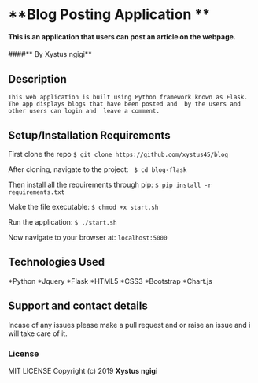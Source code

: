 # **Blog Posting Application **

#### This is an application that users can post an article on the webpage. 

####** By Xystus ngigi**

## Description
    This web application is built using Python framework known as Flask. The app displays blogs that have been posted and  by the users and other users can login and  leave a comment.

## Setup/Installation Requirements
First clone the repo
   ```$ git clone https://github.com/xystus45/blog ```

After cloning, navigate to the project:
   `` $ cd blog-flask``

Then install all the requirements through pip:
   ```$ pip install -r requirements.txt ```

Make the file executable:
   ```$ chmod +x start.sh```

Run the application:
   ```$ ./start.sh ```

Now navigate to your browser at: ```localhost:5000```

## Technologies Used
*Python
*Jquery
*Flask
*HTML5
*CSS3
*Bootstrap
*Chart.js

## Support and contact details
Incase of any issues please make a pull request and or raise an issue and i will take care of it.

### License
MIT LICENSE
Copyright (c) 2019 **Xystus ngigi**
  